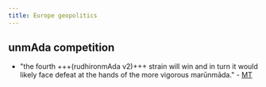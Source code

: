 ```yaml
---
title: Europe geopolitics
---
```


## unmAda competition
- "the fourth +++(rudhironmAda v2)+++ strain will win and in turn it would likely face defeat at the hands of the more vigorous marūnmāda." - [MT](https://manasataramgini.wordpress.com/2020/06/08/pandemic-days-the-fizz-is-out-of-the-bottle/)